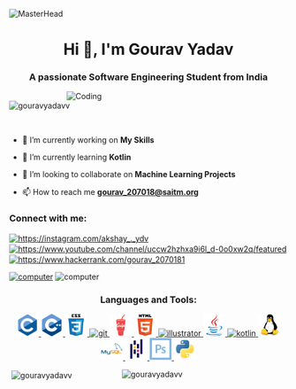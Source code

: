 ![MasterHead](https://camo.githubusercontent.com/ba9f3bd30647e352a3f5e1e45eb45c6ec7bad6155cd16aaedf4a426738da0ca5/68747470733a2f2f696e646f616e616c79746963612e636f6d2f7374617469632f696d616765732f62616e6e6572722e676966)
<h1 align="center">Hi 👋, I'm Gourav Yadav</h1>
<h3 align="center">A passionate Software Engineering Student from India</h3>
<img align="right" alt="Coding" width="400" src="https://raw.githubusercontent.com/gist/MedRedha/fd8e2481bde2610c96b9aafde543879c/raw/88624e8d31c4295973dcb7c900dacf0edc0a6d99/coding.gif">
<p align="left"> <img src="https://komarev.com/ghpvc/?username=gouravyadavv&label=Profile%20views&color=0e75b6&style=flat" alt="gouravyadavv" /> </p>

<p align="left"> <a href="https://twitter.com/" target="blank"><img src="https://img.shields.io/twitter/follow/?logo=twitter&style=for-the-badge" alt="" /></a> </p>

- 🔭 I’m currently working on **My Skills**

- 🌱 I’m currently learning **Kotlin**

- 👯 I’m looking to collaborate on **Machine Learning Projects**

- 📫 How to reach me **gourav_207018@saitm.org**

<h3 align="left">Connect with me:</h3>
<p align="left">
<a href="https://instagram.com/https://instagram.com/akshay_._ydv" target="blank"><img align="center" src="https://raw.githubusercontent.com/rahuldkjain/github-profile-readme-generator/master/src/images/icons/Social/instagram.svg" alt="https://instagram.com/akshay_._ydv" height="30" width="40" /></a>
<a href="https://www.youtube.com/c/https://www.youtube.com/channel/uccw2hzhxa9i6l_d-0o0xw2q/featured" target="blank"><img align="center" src="https://raw.githubusercontent.com/rahuldkjain/github-profile-readme-generator/master/src/images/icons/Social/youtube.svg" alt="https://www.youtube.com/channel/uccw2hzhxa9i6l_d-0o0xw2q/featured" height="30" width="40" /></a>
<a href="https://www.hackerrank.com/https://www.hackerrank.com/gourav_2070181" target="blank"><img align="center" src="https://raw.githubusercontent.com/rahuldkjain/github-profile-readme-generator/master/src/images/icons/Social/hackerrank.svg" alt="https://www.hackerrank.com/gourav_2070181" height="30" width="40" /></a>
</p>
<a target="_blank" rel="noopener noreferrer nofollow" href="https://camo.githubusercontent.com/00098127108f610163aff07000d50766a2aedb7c32932c818ee223485618377d/68747470733a2f2f7468756d62732e6766796361742e636f6d2f5363617279437265616d79476c6f6265666973682e77656270"><img src="https://camo.githubusercontent.com/00098127108f610163aff07000d50766a2aedb7c32932c818ee223485618377d/68747470733a2f2f7468756d62732e6766796361742e636f6d2f5363617279437265616d79476c6f6265666973682e77656270" alt="computer" width="80" data-canonical-src="https://thumbs.gfycat.com/ScaryCreamyGlobefish.webp" style="max-width: 100%;"></a>
<img src="https://camo.githubusercontent.com/00098127108f610163aff07000d50766a2aedb7c32932c818ee223485618377d/68747470733a2f2f7468756d62732e6766796361742e636f6d2f5363617279437265616d79476c6f6265666973682e77656270" alt="computer" width="80" data-canonical-src="https://thumbs.gfycat.com/ScaryCreamyGlobefish.webp" style="max-width: 100%;">
<h3 align="center">Languages and Tools:</h3>
<p align="center"> <a href="https://www.cprogramming.com/" target="_blank" rel="noreferrer"> <img src="https://raw.githubusercontent.com/devicons/devicon/master/icons/c/c-original.svg" alt="c" width="40" height="40"/> </a> <a href="https://www.w3schools.com/cpp/" target="_blank" rel="noreferrer"> <img src="https://raw.githubusercontent.com/devicons/devicon/master/icons/cplusplus/cplusplus-original.svg" alt="cplusplus" width="40" height="40"/> </a> <a href="https://www.w3schools.com/css/" target="_blank" rel="noreferrer"> <img src="https://raw.githubusercontent.com/devicons/devicon/master/icons/css3/css3-original-wordmark.svg" alt="css3" width="40" height="40"/> </a> <a href="https://git-scm.com/" target="_blank" rel="noreferrer"> <img src="https://www.vectorlogo.zone/logos/git-scm/git-scm-icon.svg" alt="git" width="40" height="40"/> </a> <a href="https://gulpjs.com" target="_blank" rel="noreferrer"> <img src="https://raw.githubusercontent.com/devicons/devicon/master/icons/gulp/gulp-plain.svg" alt="gulp" width="40" height="40"/> </a> <a href="https://www.w3.org/html/" target="_blank" rel="noreferrer"> <img src="https://raw.githubusercontent.com/devicons/devicon/master/icons/html5/html5-original-wordmark.svg" alt="html5" width="40" height="40"/> </a> <a href="https://www.adobe.com/in/products/illustrator.html" target="_blank" rel="noreferrer"> <img src="https://www.vectorlogo.zone/logos/adobe_illustrator/adobe_illustrator-icon.svg" alt="illustrator" width="40" height="40"/> </a> <a href="https://www.java.com" target="_blank" rel="noreferrer"> <img src="https://raw.githubusercontent.com/devicons/devicon/master/icons/java/java-original.svg" alt="java" width="40" height="40"/> </a> <a href="https://kotlinlang.org" target="_blank" rel="noreferrer"> <img src="https://www.vectorlogo.zone/logos/kotlinlang/kotlinlang-icon.svg" alt="kotlin" width="40" height="40"/> </a> <a href="https://www.linux.org/" target="_blank" rel="noreferrer"> <img src="https://raw.githubusercontent.com/devicons/devicon/master/icons/linux/linux-original.svg" alt="linux" width="40" height="40"/> </a> <a href="https://www.mysql.com/" target="_blank" rel="noreferrer"> <img src="https://raw.githubusercontent.com/devicons/devicon/master/icons/mysql/mysql-original-wordmark.svg" alt="mysql" width="40" height="40"/> </a> <a href="https://pandas.pydata.org/" target="_blank" rel="noreferrer"> <img src="https://raw.githubusercontent.com/devicons/devicon/2ae2a900d2f041da66e950e4d48052658d850630/icons/pandas/pandas-original.svg" alt="pandas" width="40" height="40"/> </a> <a href="https://www.photoshop.com/en" target="_blank" rel="noreferrer"> <img src="https://raw.githubusercontent.com/devicons/devicon/master/icons/photoshop/photoshop-line.svg" alt="photoshop" width="40" height="40"/> </a> <a href="https://www.python.org" target="_blank" rel="noreferrer"> <img src="https://raw.githubusercontent.com/devicons/devicon/master/icons/python/python-original.svg" alt="python" width="40" height="40"/> </a> </p>

<p><img align="right" width="300" src="https://github-readme-stats.vercel.app/api/top-langs?username=gouravyadavv&show_icons=true&locale=en&layout=compact" alt="gouravyadavv" /></p>

<p>&nbsp;<img align="center" src="https://github-readme-stats.vercel.app/api?username=gouravyadavv&show_icons=true&locale=en" alt="gouravyadavv" />
</p>
